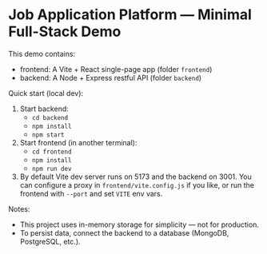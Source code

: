 # Job Application Platform — Minimal Full-Stack Demo

This demo contains:
- frontend: A Vite + React single-page app (folder `frontend`)
- backend: A Node + Express restful API (folder `backend`)

Quick start (local dev):
1. Start backend:
   - `cd backend`
   - `npm install`
   - `npm start`
2. Start frontend (in another terminal):
   - `cd frontend`
   - `npm install`
   - `npm run dev`
3. By default Vite dev server runs on 5173 and the backend on 3001.
   You can configure a proxy in `frontend/vite.config.js` if you like,
   or run the frontend with `--port` and set `VITE` env vars.

Notes:
- This project uses in-memory storage for simplicity — not for production.
- To persist data, connect the backend to a database (MongoDB, PostgreSQL, etc.).
